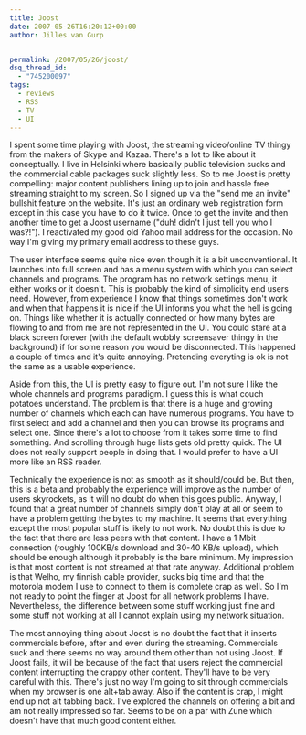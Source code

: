 ```yaml
---
title: Joost
date: 2007-05-26T16:20:12+00:00
author: Jilles van Gurp


permalink: /2007/05/26/joost/
dsq_thread_id:
  - "745200097"
tags:
  - reviews
  - RSS
  - TV
  - UI
---
```

I spent some time playing with Joost, the streaming video/online TV thingy from the makers of Skype and Kazaa. There's a lot to like about it conceptually. I live in Helsinki where basically public television sucks and the commercial cable packages suck slightly less. So to me Joost is pretty compelling: major content publishers lining up to join and hassle free streaming straight to my screen. So I signed up via the "send me an invite" bullshit feature on the website. It's just an ordinary web registration form except in this case you have to do it twice. Once to get the invite and then another time to get a Joost username ("duh! didn't I just tell you who I was?!"). I reactivated my good old Yahoo mail address for the occasion. No way I'm giving my primary email address to these guys. 

The user interface seems quite nice even though it is a bit unconventional. It launches into full screen and has a menu system with which you can select channels and programs. The program has no network settings menu, it either works or it doesn't. This is probably the kind of simplicity end users need. However, from experience I know that things sometimes don't work and when that happens it is nice if the UI informs you what the hell is going on. Things like whether it is actually connected or how many bytes are flowing to and from me are not represented in the UI. You could stare at a black screen forever (with the default wobbly screensaver thingy in the background) if for some reason you would be disconnected. This happened a couple of times and it's quite annoying. Pretending everyting is ok is not the same as a usable experience.

Aside from this, the UI is pretty easy to figure out. I'm not sure I like the whole channels and programs paradigm. I guess this is what couch potatoes understand. The problem is that there is a huge and growing number of channels which each can have numerous programs. You have to first select and add a channel and then you can browse its programs and select one. Since there's a lot to choose from it takes some time to find something. And scrolling through huge lists gets old pretty quick. The UI does not really support people in doing that. I would prefer to have a UI more like an RSS reader.

Technically the experience is not as smooth as it should/could be. But then, this is a beta and probably the experience will improve as the number of users skyrockets, as it will no doubt do when this goes public. Anyway, I found that a great number of channels simply don't play at all or seem to have a problem getting the bytes to my machine. It seems that everything except the most popular stuff is likely to not work. No doubt this is due to the fact that there are less peers with that content. I have a 1 Mbit connection (roughly 100KB/s download and 30-40 KB/s upload), which should be enough although it probably is the bare minimum. My impression is that most content is not streamed at that rate anyway. Additional problem is that Welho, my finnish cable provider, sucks big time and that the motorola modem I use to connect to them is complete crap as well. So I'm not ready to point the finger at Joost for all network problems I have. Nevertheless, the difference between some stuff working just fine and some stuff not working at all I cannot explain using my network situation.

The most annoying thing about Joost is no doubt the fact that it inserts commercials before, after and even during the streaming. Commercials suck and there seems no way around them other than not using Joost. If Joost fails, it will be because of the fact that users reject the commercial content interrupting the crappy other content. They'll have to be very careful with this. There's just no way I'm going to sit through commercials when my browser is one alt+tab away. Also if the content is crap, I might end up not alt tabbing back. I've explored the channels on offering a bit and am not really impressed so far. Seems to be on a par with Zune which doesn't have that much good content either. 